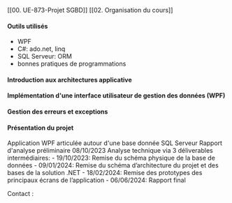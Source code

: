[[00. UE-873-Projet SGBD]] [[02. Organisation du cours]]

#### Outils utilisés
- WPF
- C#: ado.net, linq
- SQL Serveur: ORM
- bonnes pratiques de programmations

#### Introduction aux architectures applicative

#### Implémentation d'une interface utilisateur de gestion des données (WPF)

#### Gestion des erreurs et exceptions

#### Présentation du projet
Application WPF articulée autour d'une base donnée SQL Serveur
Rapport d'analyse préliminaire 08/10/2023
Analyse technique via 3 déliverables intermédiaires:
	- 19/10/2023: Remise du schéma physique de la base de données
	- 09/01/2024: Remise du schéma d’architecture du projet et des bases de la solution .NET
	- 18/02/2024: Remise des prototypes des principaux écrans de l’application
	- 06/06/2024: Rapport final

Contact :

